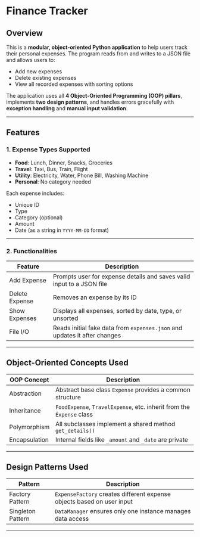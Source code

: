 # Finance Tracker

## Overview
This is a **modular, object-oriented Python application** to help users track their personal expenses. The program reads from and writes to a JSON file and allows users to:

- Add new expenses  
- Delete existing expenses  
- View all recorded expenses with sorting options  

The application uses all **4 Object-Oriented Programming (OOP) pillars**, implements **two design patterns**, and handles errors gracefully with **exception handling** and **manual input validation**.

---

## Features

### 1. Expense Types Supported
- **Food**: Lunch, Dinner, Snacks, Groceries  
- **Travel**: Taxi, Bus, Train, Flight  
- **Utility**: Electricity, Water, Phone Bill, Washing Machine  
- **Personal**: No category needed

Each expense includes:
- Unique ID
- Type
- Category (optional)
- Amount
- Date (as a string in `YYYY-MM-DD` format)

---

### 2. Functionalities

| Feature          | Description                                                                |
|------------------|----------------------------------------------------------------------------|
| Add Expense      | Prompts user for expense details and saves valid input to a JSON file     |
| Delete Expense   | Removes an expense by its ID                                               |
| Show Expenses    | Displays all expenses, sorted by date, type, or unsorted                  |
| File I/O         | Reads initial fake data from `expenses.json` and updates it after changes |

---

## Object-Oriented Concepts Used

| OOP Concept    | Description                                                                    |
|----------------|--------------------------------------------------------------------------------|
| Abstraction     | Abstract base class `Expense` provides a common structure                     |
| Inheritance     | `FoodExpense`, `TravelExpense`, etc. inherit from the `Expense` class         |
| Polymorphism    | All subclasses implement a shared method `get_details()`                      |
| Encapsulation   | Internal fields like `_amount` and `_date` are private                        |

---

## Design Patterns Used

| Pattern            | Description                                                            |
|--------------------|------------------------------------------------------------------------|
| Factory Pattern    | `ExpenseFactory` creates different expense objects based on user input |
| Singleton Pattern  | `DataManager` ensures only one instance manages data access            |

---

